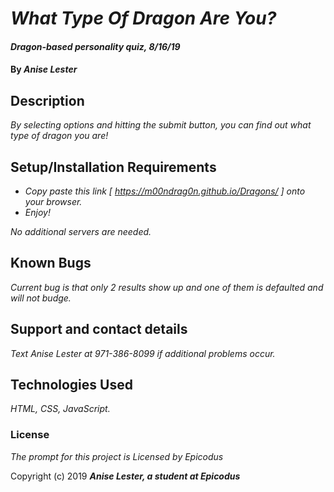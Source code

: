 # _What Type Of Dragon Are You?_

#### _Dragon-based personality quiz, 8/16/19_

#### By _**Anise Lester**_

## Description

_By selecting options and hitting the submit button, you can find out what type of dragon you are!_

## Setup/Installation Requirements

* _Copy paste this link [ https://m00ndrag0n.github.io/Dragons/ ] onto your browser._
* _Enjoy!_


_No additional servers are needed._

## Known Bugs

_Current bug is that only 2 results show up and one of them is defaulted and will not budge._

## Support and contact details

_Text Anise Lester at 971-386-8099 if additional problems occur._

## Technologies Used

_HTML, CSS, JavaScript._

### License

*The prompt for this project is Licensed by Epicodus*

Copyright (c) 2019 **_Anise Lester, a student at Epicodus_**
